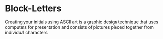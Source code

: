 # Block-Letters
Creating your initials using ASCII art is a graphic design technique that uses computers for presentation and consists of pictures pieced together from individual characters.

